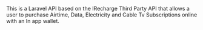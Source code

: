 This is a Laravel API based on the IRecharge Third Party API that allows a user to purchase Airtime, Data, Electricity and Cable Tv Subscriptions online with an In app wallet.
<!-- You can find the API endpoint documentation in the code -->
